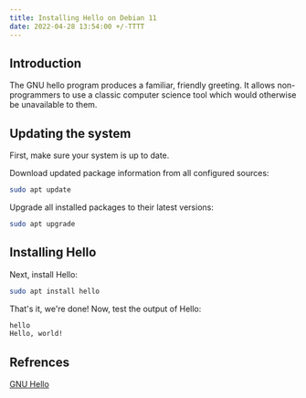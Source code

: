 ```yaml
---
title: Installing Hello on Debian 11
date: 2022-04-28 13:54:00 +/-TTTT
---
```



## Introduction

The GNU hello program produces a familiar, friendly greeting. It allows non-programmers to use a classic computer science tool which would otherwise be unavailable to them. 

## Updating the system

First, make sure your system is up to date.

Download updated package information from all configured sources:

``` bash
sudo apt update
```

Upgrade all installed packages to their latest versions:

``` bash
sudo apt upgrade
```
## Installing Hello

Next, install Hello:

``` bash
sudo apt install hello
```

That's it, we're done! Now, test the output of Hello:

``` bash
hello
Hello, world!
```

## Refrences
[GNU Hello](https://packages.debian.org/sid/hello)